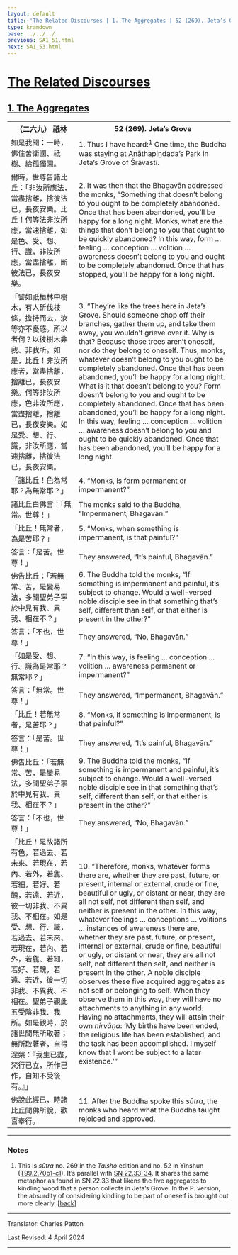 ```yaml
---
layout: default
title: 'The Related Discourses | 1. The Aggregates | 52 (269). Jeta’s Grove'
type: kramdown
base: ../../../
previous: SA1_51.html
next: SA1_53.html
---
```


<h1><a href='../index.html'>The Related Discourses</a></h1>
<h2><a href='index.html'>1. The Aggregates</a></h2>

<table class="trans">
  <th class='ch'>（二六九） 祇林</th>
  <th class='en'>52 (269). Jeta’s Grove</th>
  <tr>
    <td class="ch" title='t125.2.70b1'>如是我聞：一時，佛住舍衛國、祇樹、給孤獨園。</td>
    <td id='p1'>1. Thus I have heard:<sup id="ref1"><a href="#n1">1</a></sup> One time, the Buddha was staying at Anāthapiṇḍada’s Park in Jeta’s Grove of Śrāvastī.</td>
  </tr>
  <tr>
    <td class="ch" title='t125.2.70b2'>爾時，世尊告諸比丘：「非汝所應法，當盡捨離，捨彼法已，長夜安樂。比丘！何等法非汝所應，當速捨離，如是色、受、想、行、識，非汝所應，當盡捨離，斷彼法已，長夜安樂。</td>
    <td id='p2'>2. It was then that the Bhagavān addressed the monks, “Something that doesn’t belong to you ought to be completely abandoned. Once that has been abandoned, you’ll be happy for a long night. Monks, what are the things that don’t belong to you that ought to be quickly abandoned? In this way, form … feeling … conception … volition … awareness doesn’t belong to you and ought to be completely abandoned. Once that has stopped, you’ll be happy for a long night.</td>
  </tr>
  <tr>
    <td class="ch" title='t125.2.70b8'>「譬如祇桓林中樹木，有人斫伐枝條，擔持而去，汝等亦不憂慼。所以者何？以彼樹木非我、非我所。如是，比丘！非汝所應者，當盡捨離，捨離已，長夜安樂。何等非汝所應，色非汝所應，當盡捨離，捨離已，長夜安樂。如是受、想、行、識，非汝所應，當速捨離，捨彼法已，長夜安樂。</td>
    <td id='p3'>3. “They’re like the trees here in Jeta’s Grove. Should someone chop off their branches, gather them up, and take them away, you wouldn’t grieve over it. Why is that? Because those trees aren’t oneself, nor do they belong to oneself. Thus, monks, whatever doesn’t belong to you ought to be completely abandoned. Once that has been abandoned, you’ll be happy for a long night. What is it that doesn’t belong to you? Form doesn’t belong to you and ought to be completely abandoned. Once that has been abandoned, you’ll be happy for a long night. In this way, feeling … conception … volition … awareness doesn’t belong to you and ought to be quickly abandoned. Once that has been abandoned, you’ll be happy for a long night.</td>
  </tr>
  <tr>
    <td class="ch" title='t125.2.70b8'>「諸比丘！色為常耶？為無常耶？」</td>
    <td id='p4'>4. “Monks, is form permanent or impermanent?”</td>
  </tr>
  <tr>
    <td class="ch" title='t125.2.70b13'>諸比丘白佛言：「無常。世尊！」</td>
    <td>The monks said to the Buddha, “Impermanent, Bhagavān.”</td>
  </tr>
  <tr>
    <td class="ch" title='t125.2.70b13'>「比丘！無常者，為是苦耶？」</td>
    <td id='p5'>5. “Monks, when something is impermanent, is that painful?”</td>
  </tr>
  <tr>
    <td class="ch" title='t125.2.70b14'>答言：「是苦。世尊！」</td>
    <td>They answered, “It’s painful, Bhagavān.”</td>
  </tr>
  <tr>
    <td class="ch" title='t125.2.70b14'>佛告比丘：「若無常、苦，是變易法，多聞聖弟子寧於中見有我、異我、相在不？」</td>
    <td id='p6'>6. The Buddha told the monks, “If something is impermanent and painful, it’s subject to change. Would a well-versed noble disciple see in that something that’s self, different than self, or that either is present in the other?”</td>
  </tr>
  <tr>
    <td class="ch" title='t125.2.70b16'>答言：「不也，世尊！」</td>
    <td>They answered, “No, Bhagavān.”</td>
  </tr>
  <tr>
    <td class="ch" title='t125.2.70b16'>「如是受、想、行、識為是常耶？無常耶？」</td>
    <td id='p7'>7. “In this way, is feeling … conception … volition … awareness permanent or impermanent?”</td>
  </tr>
  <tr>
    <td class="ch" title='t125.2.70b17'>答言：「無常。世尊！」</td>
    <td>They answered, “Impermanent, Bhagavān.”</td>
  </tr>
  <tr>
    <td class="ch" title='t125.2.70b17'>「比丘！若無常者，是苦耶？」</td>
    <td id='p8'>8. “Monks, if something is impermanent, is that painful?”</td>
  </tr>
  <tr>
    <td class="ch" title='t125.2.70b18'>答言：「是苦。世尊！」</td>
    <td>They answered, “It’s painful, Bhagavān.”</td>
  </tr>
  <tr>
    <td class="ch" title='t125.2.70b18'>佛告比丘：「若無常、苦，是變易法，多聞聖弟子寧於中見有我、異我、相在不？」</td>
    <td id='p9'>9. The Buddha told the monks, “If something is impermanent and painful, it’s subject to change. Would a well-versed noble disciple see in that something that’s self, different than self, or that either is present in the other?”</td>
  </tr>
  <tr>
    <td class="ch" title='t125.2.70b20'>答言：「不也，世尊！」</td>
    <td>They answered, “No, Bhagavān.”</td>
  </tr>
  <tr>
    <td class="ch" title='t125.2.70b20'>「比丘！是故諸所有色，若過去、若未來、若現在，若內、若外，若麁、若細，若好、若醜，若遠、若近，彼一切非我、不異我、不相在。如是受、想、行、識，若過去、若未來、若現在，若內、若外，若麁、若細，若好、若醜，若遠、若近，彼一切非我、不異我、不相在。聖弟子觀此五受陰非我、我所。如是觀時，於諸世間無所取著；無所取著者，自得涅槃：『我生已盡，梵行已立，所作已作，自知不受後有。』」</td>
    <td id='p10'>10. “Therefore, monks, whatever forms there are, whether they are past, future, or present, internal or external, crude or fine, beautiful or ugly, or distant or near, they are all not self, not different than self, and neither is present in the other. In this way, whatever feelings … conceptions … volitions … instances of awareness there are, whether they are past, future, or present, internal or external, crude or fine, beautiful or ugly, or distant or near, they are all not self, not different than self, and neither is present in the other. A noble disciple observes these five acquired aggregates as not self or belonging to self. When they observe them in this way, they will have no attachments to anything in any world. Having no attachments, they will attain their own <em>nirvāṇa</em>: ‘My births have been ended, the religious life has been established, and the task has been accomplished. I myself know that I wont be subject to a later existence.’”</td>
  </tr>
  <tr>
    <td class="ch" title='t125.2.70b29'>佛說此經已，時諸比丘聞佛所說，歡喜奉行。</td>
    <td id='p11'>11. After the Buddha spoke this <em>sūtra</em>, the monks who heard what the Buddha taught rejoiced and approved.</td>
  </tr>
</table>

<hr/>

<h3 id="notes">Notes</h3>

<ol class="notes-list">
<li id="n1">This is <em>sūtra</em> no. 269 in the <cite>Taisho</cite> edition and no. 52 in Yinshun (<a href="https://cbetaonline.dila.edu.tw/zh/T02n0099_p0070b01" target="_blank">T99.2.70b1-c1</a>). It’s parallel with <a href="https://suttacentral.net/sn22.33" target="_blank">SN 22.33-34</a>. It shares the same metaphor as found in SN 22.33 that likens the five aggregates to kindling wood that a person collects in Jeta’s Grove. In the P. version, the absurdity of considering kindling to be part of oneself is brought out more clearly. [<a href="#ref1">back</a>]</li>
</ol>
<hr/>

<p class="translator">Translator: Charles Patton</p>
<p class='revised'>Last Revised: 4 April 2024</p>

<hr/>